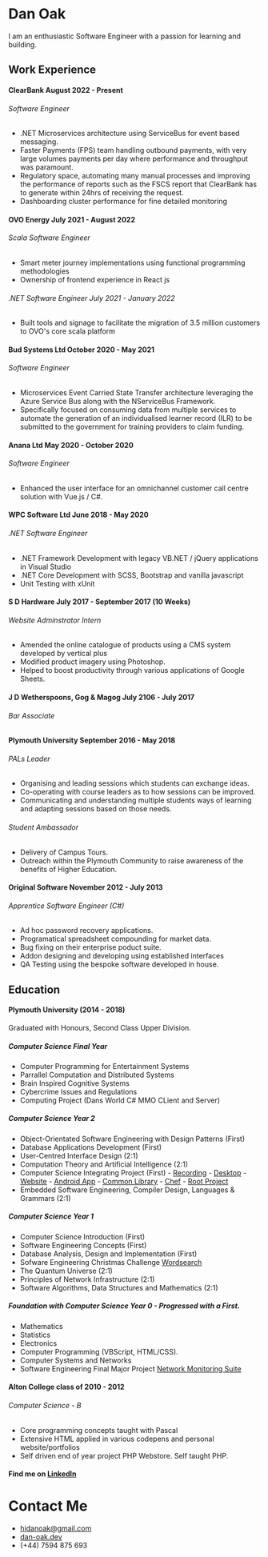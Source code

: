 # Dan Oak

I am an enthusiastic Software Engineer with a passion for learning and building.

## Work Experience

#### ClearBank August 2022 - Present
###### Software Engineer 
- .NET Microservices architecture using ServiceBus for event based messaging. 
- Faster Payments (FPS) team handling outbound payments, with very large volumes payments per day where performance and throughput was paramount. 
- Regulatory space, automating many manual processes and improving the performance of reports such as the FSCS report that ClearBank has to generate within 24hrs of receiving the request.
- Dashboarding cluster performance for fine detailed monitoring

#### OVO Energy July 2021 - August 2022
###### Scala Software Engineer 
- Smart meter journey implementations using functional programming methodologies
- Ownership of frontend experience in React js

###### .NET Software Engineer July 2021 - January 2022
- Built tools and signage to facilitate the migration of 3.5 million customers to OVO's core scala platform

#### Bud Systems Ltd October 2020 - May 2021
###### Software Engineer 
- Microservices Event Carried State Transfer architecture leveraging the Azure Service Bus along with the NServiceBus Framework. 
- Specifically focused on consuming data from multiple services to automate the generation of an individualised learner record (ILR) to be submitted to the government for training providers to claim funding.

#### Anana Ltd May 2020 - October 2020
###### Software Engineer
- Enhanced the user interface for an omnichannel customer call centre solution with Vue.js / C#.

#### WPC Software Ltd June 2018 - May 2020 
###### .NET Software Engineer
- .NET Framework Development with legacy VB.NET / jQuery applications in Visual Studio
- .NET Core Development with SCSS, Bootstrap and vanilla javascript
- Unit Testing with xUnit

#### S D Hardware July 2017 - September 2017 (10 Weeks)
###### Website Adminstrator Intern
- Amended the online catalogue of products using a CMS system developed by vertical plus 
- Modified product imagery using Photoshop.
- Helped to boost productivity through various applications of Google Sheets. 

#### J D Wetherspoons, Gog & Magog July 2106 - July 2017 
###### Bar Associate 

#### Plymouth University September 2016 - May 2018
###### PALs Leader
- Organising and leading sessions which students can exchange ideas.
- Co-operating with course leaders as to how sessions can be improved.
- Communicating and understanding multiple students ways of learning and adapting sessions based on those needs.

###### Student Ambassador 
- Delivery of Campus Tours.
- Outreach within the Plymouth Community to raise awareness of the benefits of Higher Education.

#### Original Software November 2012 - July 2013
###### Apprentice Software Engineer (C#)
- Ad hoc password recovery applications.
- Programatical spreadsheet compounding for market data. 
- Bug fixing on their enterprise poduct suite.
- Addon designing and developing using established interfaces
- QA Testing using the bespoke software developed in house.

## Education 
#### Plymouth University (2014 - 2018)
Graduated with Honours, Second Class Upper Division. 
##### Computer Science Final Year 
- Computer Programming for Entertainment Systems
- Parrallel Computation and Distributed Systems
- Brain Inspired Cognitive Systems 
- Cybercrime Issues and Regulations
- Computing Project (Dans World C# MMO CLient and Server)

##### Computer Science Year 2
- Object-Orientated Software Engineering with Design Patterns (First)
- Database Applications Development (First)
- User-Centred Interface Design (2:1)
- Computation Theory and Artificial Intelligence (2:1)
- Computer Science Integrating Project (First) - [Recording](https://www.youtube.com/watch?v=bc6Ec6zohBc&t=589s&ab_channel=DanOak) - [Desktop](https://github.com/PRCS251A/PizzaHeavenDesktop) - [Website](https://github.com/PRCS251A/PizzaHeavenWeb) - [Android App](https://github.com/PRCS251A/PizzaHeavenDelivery) - [Common Library](https://github.com/PRCS251A/PizzaHeavenLib) - [Chef](https://github.com/PRCS251A/PizzaHeavenChef) - [Root Project](https://github.com/PRCS251A)
- Embedded Software Engineering, Compiler Design, Languages & Grammars (2:1)

##### Computer Science Year 1 
- Computer Science Introduction (First)
- Software Engineering Concepts (First)
- Database Analysis, Design and Implementation (First) 
- Sofware Engineering Christmas Challenge [Wordsearch](https://github.com/DanDecrypted/WordSearch)
- The Quantum Universe (2:1)
- Principles of Network Infrastructure (2:1)
- Software Algorithms, Data Structures and Mathematics (2:1)

##### Foundation with Computer Science Year 0 - Progressed with a First.
- Mathematics 
- Statistics 
- Electronics
- Computer Programming (VBScript, HTML/CSS).
- Computer Systems and Networks 
- Software Engineering Final Major Project [Network Monitoring Suite](https://github.com/DanDecrypted/UniProject)

#### Alton College class of 2010 - 2012
###### Computer Science - B
- Core programming concepts taught with Pascal
- Extensive HTML applied in various codepens and personal website/portfolios
- Self driven end of year project PHP Webstore. Self taught PHP.
#### Find me on [LinkedIn](https://uk.linkedin.com/in/coderdanuk)

# Contact Me 
- [hidanoak@gmail.com](mailto:hidanoak@gmail.com)
- [dan-oak.dev](https://dan-oak.dev)
- (+44) 7594 875 693
